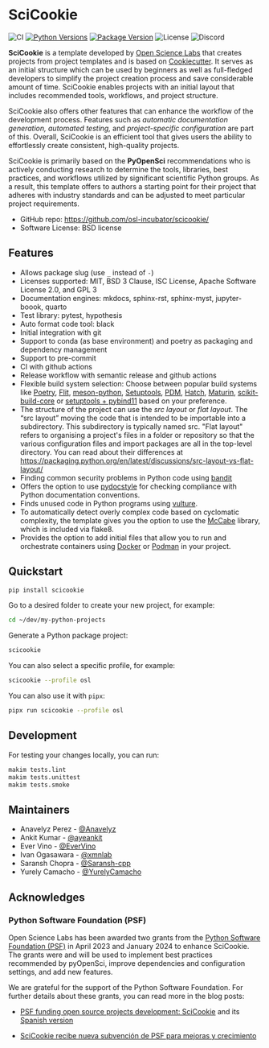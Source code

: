 # SciCookie

![CI](https://img.shields.io/github/actions/workflow/status/osl-incubator/scicookie/main.yaml?logo=github&label=CI)
[![Python Versions](https://img.shields.io/pypi/pyversions/scicookie)](https://pypi.org/project/scicookie/)
[![Package Version](https://img.shields.io/pypi/v/scicookie?color=blue)](https://pypi.org/project/scicookie/)
![License](https://img.shields.io/pypi/l/scicookie?color=blue)
![Discord](https://img.shields.io/discord/796786891798085652?logo=discord&color=blue)

**SciCookie** is a template developed by
[Open Science Labs](https://opensciencelabs.org/) that creates projects from
project templates and is based on
[Cookiecutter](https://github.com/cookiecutter/cookiecutter). It serves as an
initial structure which can be used by beginners as well as full-fledged
developers to simplify the project creation process and save considerable amount
of time. SciCookie enables projects with an initial layout that includes
recommended tools, workflows, and project structure.

SciCookie also offers other features that can enhance the workflow of the
development process. Features such as _automatic documentation generation,
automated testing,_ and _project-specific configuration_ are part of this.
Overall, SciCookie is an efficient tool that gives users the ability to
effortlessly create consistent, high-quality projects.

SciCookie is primarily based on the **PyOpenSci** recommendations who is
actively conducting research to determine the tools, libraries, best practices,
and workflows utilized by significant scientific Python groups. As a result,
this template offers to authors a starting point for their project that adheres
with industry standards and can be adjusted to meet particular project
requirements.

- GitHub repo: <https://github.com/osl-incubator/scicookie/>
- Software License: BSD license

## Features

- Allows package slug (use `_` instead of `-`)
- Licenses supported: MIT, BSD 3 Clause, ISC License, Apache Software License
  2.0, and GPL 3
- Documentation engines: mkdocs, sphinx-rst, sphinx-myst, jupyter-boook, quarto
- Test library: pytest, hypothesis
- Auto format code tool: black
- Initial integration with git
- Support to conda (as base environment) and poetry as packaging and dependency
  management
- Support to pre-commit
- CI with github actions
- Release workflow with semantic release and github actions
- Flexible build system selection: Choose between popular build systems like
  [Poetry](https://python-poetry.org/), [Flit](https://flit.pypa.io),
  [meson-python](https://meson-python.readthedocs.io/en/latest/index.html),
  [Setuptools](https://setuptools.pypa.io/en/latest/),
  [PDM](https://pdm.fming.dev/), [Hatch](https://hatch.pypa.io),
  [Maturin](https://pypi.org/project/maturin/0.8.2/),
  [scikit-build-core](https://scikit-build-core.readthedocs.io/en/latest/) or
  [setuptools + pybind11](https://pybind11.readthedocs.io/en/stable/) based on
  your preference.
- The structure of the project can use the _src layout_ or _flat layout_. The
  “src layout” moving the code that is intended to be importable into a
  subdirectory. This subdirectory is typically named src. "Flat layout" refers
  to organising a project's files in a folder or repository so that the various
  configuration files and import packages are all in the top-level directory.
  You can read about their differences at
  https://packaging.python.org/en/latest/discussions/src-layout-vs-flat-layout/
- Finding common security problems in Python code using
  [bandit](https://bandit.readthedocs.io/en/latest/)
- Offers the option to use [pydocstyle](http://www.pydocstyle.org/en/stable/)
  for checking compliance with Python documentation conventions.
- Finds unused code in Python programs using
  [vulture](https://github.com/jendrikseipp/vulture).
- To automatically detect overly complex code based on cyclomatic complexity,
  the template gives you the option to use the
  [McCabe](https://github.com/PyCQA/mccabe) library, which is included via
  flake8.
- Provides the option to add initial files that allow you to run and orchestrate
  containers using [Docker](https://docs.docker.com/) or
  [Podman](https://podman.io/) in your project.

## Quickstart

```bash
pip install scicookie
```

Go to a desired folder to create your new project, for example:

```bash
cd ~/dev/my-python-projects
```

Generate a Python package project:

```bash
scicookie
```

You can also select a specific profile, for example:

```bash
scicookie --profile osl
```

You can also use it with `pipx`:

```bash
pipx run scicookie --profile osl
```

## Development

For testing your changes locally, you can run:

```bash
makim tests.lint
makim tests.unittest
makim tests.smoke
```

## Maintainers

- Anavelyz Perez - [@Anavelyz](https://github.com/Anavelyz)
- Ankit Kumar - [@ayeankit](https://github.com/ayeankit)
- Ever Vino - [@EverVino](https://github.com/EverVino)
- Ivan Ogasawara - [@xmnlab](https://github.com/xmnlab)
- Saransh Chopra - [@Saransh-cpp](https://github.com/Saransh-cpp)
- Yurely Camacho - [@YurelyCamacho](https://github.com/YurelyCamacho)

## Acknowledges

### Python Software Foundation (PSF)

Open Science Labs has been awarded two grants from the
[Python Software Foundation (PSF)](https://www.python.org/psf-landing/) in April
2023 and January 2024 to enhance SciCookie. The grants were and will be used to
implement best practices recommended by pyOpenSci, improve dependencies and
configuration settings, and add new features.

We are grateful for the support of the Python Software Foundation. For further
details about these grants, you can read more in the blog posts:

- [PSF funding open source projects development: SciCookie](https://opensciencelabs.org/blog/psf-funding-open-source-projects-development-scicookie/index-en/)
  and its
  [Spanish version](https://opensciencelabs.org/blog/psf-funding-open-source-projects-development-scicookie/)

- [SciCookie recibe nueva subvención de PSF para mejoras y crecimiento](https://opensciencelabs.org/blog/scicookie-recibe-nueva-subvencion-de-psf-para-mejoras-crecimiento/)
